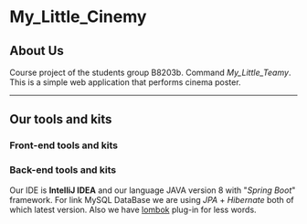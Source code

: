 # My_Little_Cinemy

## About Us
Course project of the students group B8203b.
Command *My_Little_Teamy*.
This is a simple web application that performs cinema poster.

---
## Our tools and kits
### Front-end tools and kits

### Back-end tools and kits
Our IDE is **IntelliJ IDEA** and our language JAVA version 8 with "*Spring Boot*" framework.
For link MySQL DataBase we are using *JPA* + *Hibernate* both of which latest version. 
Also we have [lombok](https://projectlombok.org) plug-in for less words.  

